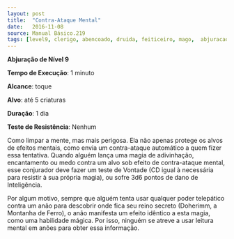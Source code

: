 ```yaml
---
layout: post
title:  "Contra-Ataque Mental"
date:   2016-11-08
source: Manual Básico.219
tags: [level9, clerigo, abencoado, druida, feiticeiro, mago,  abjuracao,  minuto, toque, criatura, dia, nenhum]
---
```


**Abjuração de Nível 9**

**Tempo de Execução**: 1 minuto

**Alcance**: toque

**Alvo**: até 5 criaturas

**Duração**: 1 dia

**Teste de Resistência**: Nenhum

Como limpar a mente, mas mais perigosa. Ela não apenas protege os alvos de efeitos mentais, como envia um contra-ataque automático a quem fizer essa tentativa.
Quando alguém lança uma magia de adivinhação, encantamento ou medo contra um alvo sob efeito de contra-ataque mental, esse conjurador deve fazer um teste de Vontade (CD igual à necessária para resistir à sua própria magia), ou sofre 3d6 pontos de dano de Inteligência.

Por algum motivo, sempre que alguém tenta usar qualquer poder telepático contra um anão para descobrir onde fica seu reino secreto (Doherimm, a Montanha de Ferro), o anão manifesta um efeito idêntico a esta magia, como uma habilidade mágica. Por isso, ninguém se atreve a usar leitura mental em anões para obter essa informação.
